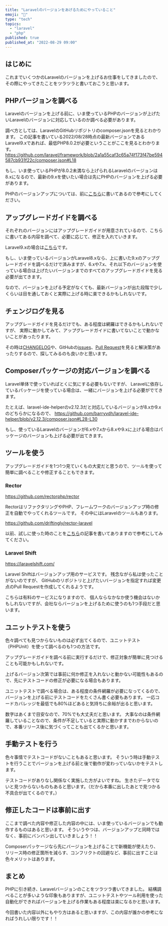 ```yaml
---
title: "Laravelのバージョンをあげるためにやっていること"
emoji: "🎉"
type: "tech"
topics:
  - "laravel"
  - "php"
published: true
published_at: "2022-08-29 09:00"
---
```


## はじめに

これまでいくつかのLaravelのバージョンを上げるお仕事をしてきましたので、
その際にやってきたことをツラツラと書いておこうと思います。

## PHPバージョンを調べる

Laravelのバージョンを上げる前に、いま使っているPHPのバージョンが上げたいLaravelのバージョンに対応しているのか調べる必要があります。

調べ方としては、LaravelのGitHubリポジトリのcomposer.jsonを見るとわかります。
この記事を書いている2022/08/28時点の最新バージョンであるLaravel9.xであれば、最低PHP8.0.2が必要ということがここを見るとわかります。
https://github.com/laravel/framework/blob/2a1a55caf3c65a74f173f47be594587cb931f22c/composer.json#L18

もし、いま使っているPHPが8.0.2未満なら上げられるLaravelのバージョンは8.xになるので、最新の9.xを使いたい場合は先にPHPのバージョンを上げる必要があります。

PHPのバージョンアップについては、前に[こちら](https://zenn.dev/naopusyu/articles/0ce899efb98f36)に書いてあるので参考にしてください。

## アップグレードガイドを調べる

それぞれのバージョンにはアップグレードガイドが用意されているので、こちらに書いてある内容を調べて、必要に応じて、修正を入れていきます。

Laravel9.xの場合は[こちら](https://laravel.com/docs/9.x/upgrade)です。

もし、いま使っているバージョンがLaravel8.xなら、上に書いた9.xのアップグレードガイドを調べるだけで済みますが、6.xや7.x、それ以下のバージョンを使っている場合は上げたいバージョンまでのすべてのアップグレードガイドを見る必要が出てきます。

なので、バージョンを上げる予定がなくても、最新バージョンが出た段階で少しくらいは目を通しておくと実際に上げる時に楽できるかもしれないです。

## チェンジログを見る

アップグレードガイドを見るだけでも、ある程度は網羅はできるかもしれないですが、
実際に動かしてみて、アップグレードガイドに書いてないことで動かないことがあったります。

その時は[CHANGELOG](https://github.com/laravel/framework/blob/9.x/CHANGELOG.md)や、GitHubの[issues](https://github.com/laravel/framework/issues)、[Pull Request](https://github.com/laravel/framework/pulls)を見ると解決策があったりするので、探してみるのも良いかと思います。

## Composerパッケージの対応バージョンを調べる

Laravel単体で使っていればとくに気にする必要もないですが、
Laravelに依存しているパッケージを使っている場合は、一緒にバージョンを上げる必要がでてきます。

たとえば、laravel-ide-helperのv2.12.3だと対応しているバージョンが8.xか9.xのどちらかになるので、
https://github.com/barryvdh/laravel-ide-helper/blob/v2.12.3/composer.json#L28-L30

もし、使っているLaravelのバージョンが6.xや7.xから8.xや9.xに上げる場合はパッケージのバージョンも上げる必要が出てきます。

## ツールを使う

アップグレードガイドを1つ1つ見ていくもの大変だと思うので、ツールを使って簡単に調べることや修正することもできます。

### Rector

https://github.com/rectorphp/rector

RectorはリファクタリングやPHP、フレームワークのバージョンアップ時の修正を自動でやってくれるツールです。
その中にはLaravelのツールもあります。

https://github.com/driftingly/rector-laravel

以前、試しに使った時のことを[こちら](https://zenn.dev/naopusyu/articles/cc68a0aa827bca)の記事を書いてありますので参考にしてみてください。

### Laravel Shift

https://laravelshift.com/

Laravel Shiftはバージョンアップ用のサービスです。
残念ながら私は使ったことがないのですが、
GitHubのリポジトリと上げたいバージョンを指定すれば変更点のPull Requestを作成してくれるようです。

こちらは有料のサービスになりますので、
個人ならなかなか使う機会はないかもしれないですが、会社ならバージョンを上げるために使うのも1つ手段だと思います。

## ユニットテストを使う

色々調べても見つからないものは必ず出てくるので、ユニットテスト（PHPUnit）を使って調べるのも1つの方法です。

アップグレードガイドを調べる前に実行するだけで、修正対象が簡単に見つけることも可能かもしれないです。

上げるバージョン次第では事前に何か修正を入れないと動かない可能性もあるので、先にテストコードの修正が必要になる場合もあります。

ユニットテストで調べる場合は、ある程度の条件網羅が必要になってくるので、バージョンを上げる前にテストコードをたくさん書く必要もあります。
一応コードカバレッジを最低でも80%ほどあると気持ちに余裕が出ると思います。

数字はあくまで目安なので、70%でも大丈夫だと思います。
大事なのは条件網羅していることなので、条件が不足していると実際に動かすまでわからないので、本番リリース後に気づくってことも出てくるかと思います。

## 手動テストを行う

色々事情でテストコードがないこともあると思います。
そういう時は手動テストを行うことでバージョンを上げる前と後で動作が変わっていないかをテストします。

テストコードがありなし関係なく実施した方がよいですね。
生きたデータでないと見つからないものもあると思います。（だから本番に出したあとで見つかる不具合が出てくるのです。）

## 修正したコードは事前に出す

ここまで調べた内容や修正した内容の中には、いま使っているバージョンでも動作するものはあると思います。
そういうやつは、バージョンアップと同時ではなく、事前にバンバン出していきましょう！！

Composerパッケージなら先にバージョンを上げることで新機能が使えたり、
リリース時の修正箇所を減らす、コンフリクトの回避など、事前に出すことは色々メリットはあります。


## まとめ

PHPに引き続き、Laravelバージョンのことをツラツラ書いてきました。
結構調べることが多いような印象もありますが、ユニットテストやツール利用を使った自動化ができればバージョンを上げる作業もある程度は楽になるかと思います。

今回書いた内容以外にもやり方はあると思いますが、この内容が誰かの参考になればうれしい限りです！！
